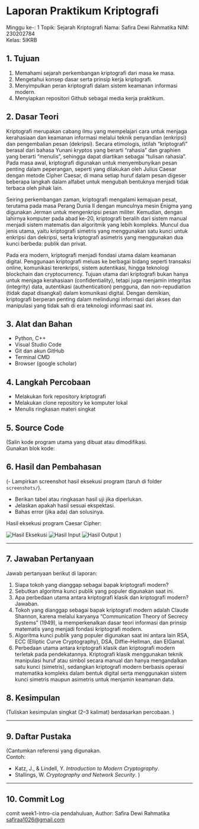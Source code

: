 # Laporan Praktikum Kriptografi
Minggu ke-: 1 
Topik: Sejarah Kriptografi 
Nama: Safira Dewi Rahmatika 
NIM: 230202784  
Kelas: 5IKRB 

## 1. Tujuan
1. Memahami sejarah perkembangan kriptografi dari masa ke masa.
2. Mengetahui konsep dasar serta prinsip kerja kriptografi.
3. Menyimpulkan peran kriptografi dalam sistem keamanan informasi modern.
4. Menyiapkan repositori Github sebagai media kerja praktikum.

## 2. Dasar Teori
Kriptografi merupakan cabang ilmu yang mempelajari cara untuk menjaga kerahasiaan dan keamanan informasi melalui teknik penyandian (enkripsi) dan pengembalian pesan (dekripsi). Secara etimologis, istilah “kriptografi” berasal dari bahasa Yunani kryptos yang berarti “rahasia” dan graphien yang berarti “menulis”, sehingga dapat diartikan sebagai “tulisan rahasia”. Pada masa awal, kriptografi digunakan untuk menyembunyikan pesan penting dalam peperangan, seperti yang dilakukan oleh Julius Caesar dengan metode Cipher Caesar, di mana setiap huruf dalam pesan digeser beberapa langkah dalam alfabet untuk mengubah bentuknya menjadi tidak terbaca oleh pihak lain.

Seiring perkembangan zaman, kriptografi mengalami kemajuan pesat, terutama pada masa Perang Dunia II dengan munculnya mesin Enigma yang digunakan Jerman untuk mengenkripsi pesan militer. Kemudian, dengan lahirnya komputer pada abad ke-20, kriptografi beralih dari sistem manual menjadi sistem matematis dan algoritmik yang lebih kompleks. Muncul dua jenis utama, yaitu kriptografi simetris yang menggunakan satu kunci untuk enkripsi dan dekripsi, serta kriptografi asimetris yang menggunakan dua kunci berbeda: publik dan privat.

Pada era modern, kriptografi menjadi fondasi utama dalam keamanan digital. Penggunaan kriptografi meluas ke berbagai bidang seperti transaksi online, komunikasi terenkripsi, sistem autentikasi, hingga teknologi blockchain dan cryptocurrency. Tujuan utama dari kriptografi bukan hanya untuk menjaga kerahasiaan (confidentiality), tetapi juga menjamin integritas (integrity) data, autentikasi (authentication) pengguna, dan non-repudiation (tidak dapat disangkal) dalam komunikasi digital. Dengan demikian, kriptografi berperan penting dalam melindungi informasi dari akses dan manipulasi yang tidak sah di era teknologi informasi saat ini.


## 3. Alat dan Bahan
- Python, C++ 
- Visual Studio Code 
- Git dan akun GitHub  
- Terminal CMD
- Browser (google scholar)

## 4. Langkah Percobaan
- Melakukan fork repository kriptografi
- Melakukan clone repository ke komputer lokal
- Menulis ringkasan materi singkat

## 5. Source Code
(Salin kode program utama yang dibuat atau dimodifikasi.  
Gunakan blok kode:


## 6. Hasil dan Pembahasan
(- Lampirkan screenshot hasil eksekusi program (taruh di folder `screenshots/`).  
- Berikan tabel atau ringkasan hasil uji jika diperlukan.  
- Jelaskan apakah hasil sesuai ekspektasi.  
- Bahas error (jika ada) dan solusinya. 

Hasil eksekusi program Caesar Cipher:

![Hasil Eksekusi](screenshots/output.png)
![Hasil Input](screenshots/input.png)
![Hasil Output](screenshots/output.png)
)

---

## 7. Jawaban Pertanyaan
Jawab pertanyaan berikut di laporan:
1. Siapa tokoh yang dianggap sebagai bapak kriptografi modern?
2. Sebutkan algoritma kunci publik yang populer digunakan saat ini.
3. Apa perbedaan utama antara kriptografi klasik dan kriptografi modern?
Jawaban.
1. Tokoh yang dianggap sebagai bapak kriptografi modern adalah Claude Shannon, karena melalui karyanya “Communication Theory of Secrecy Systems” (1949), ia memperkenalkan dasar teori informasi dan prinsip matematis yang menjadi fondasi kriptografi modern.
2. Algoritma kunci publik yang populer digunakan saat ini antara lain RSA, ECC (Elliptic Curve Cryptography), DSA, Diffie–Hellman, dan ElGamal.
3. Perbedaan utama antara kriptografi klasik dan kriptografi modern terletak pada pendekatannya. Kriptografi klasik menggunakan teknik manipulasi huruf atau simbol secara manual dan hanya mengandalkan satu kunci (simetris), sedangkan kriptografi modern berbasis operasi matematika kompleks dalam bentuk digital serta menggunakan sistem kunci simetris maupun asimetris untuk menjamin keamanan data.
   
## 8. Kesimpulan
(Tuliskan kesimpulan singkat (2–3 kalimat) berdasarkan percobaan.  )

---

## 9. Daftar Pustaka
(Cantumkan referensi yang digunakan.  
Contoh:  
- Katz, J., & Lindell, Y. *Introduction to Modern Cryptography*.  
- Stallings, W. *Cryptography and Network Security*.  )

---

## 10. Commit Log
comit week1-intro-cia pendahuluan, Author: Safira Dewi Rahmatika safiraa1026@gmail.com

